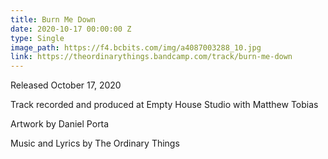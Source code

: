 ```yaml
---
title: Burn Me Down
date: 2020-10-17 00:00:00 Z
type: Single
image_path: https://f4.bcbits.com/img/a4087003288_10.jpg
link: https://theordinarythings.bandcamp.com/track/burn-me-down
---
```


Released October 17, 2020

Track recorded and produced at Empty House Studio with Matthew Tobias

Artwork by Daniel Porta

Music and Lyrics by The Ordinary Things

